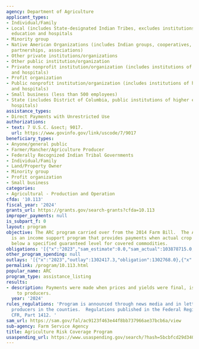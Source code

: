 ```yaml
---
agency: Department of Agriculture
applicant_types:
- Individual/Family
- Local (includes State-designated Indian Tribes, excludes institutions of higher
  education and hospitals
- Minority group
- Native American Organizations (includes Indian groups, cooperatives, corporations,
  partnerships, associations)
- Other private institutions/organizations
- Other public institution/organization
- Private nonprofit institution/organization (includes institutions of higher education
  and hospitals)
- Profit organization
- Public nonprofit institution/organization (includes institutions of higher education
  and hospitals)
- Small business (less than 500 employees)
- State (includes District of Columbia, public institutions of higher education and
  hospitals)
assistance_types:
- Direct Payments with Unrestricted Use
authorizations:
- text: 7 U.S.C. &sect; 9017.
  url: https://www.govinfo.gov/link/uscode/7/9017
beneficiary_types:
- Anyone/general public
- Farmer/Rancher/Agriculture Producer
- Federally Recognized Indian Tribal Governments
- Individual/Family
- Land/Property Owner
- Minority group
- Profit organization
- Small business
categories:
- Agricultural - Production and Operation
cfda: '10.113'
fiscal_year: '2024'
grants_url: https://grants.gov/search-grants?cfda=10.113
improper_payments: null
is_subpart_f: 0
layout: program
objective: The ARC program carried over from the 2014 Farm Bill.  The ARC program
  is an income support program that provides payments when actual crop revenue declines
  below a specified guaranteed level for covered commodities.
obligations: '[{"x":"2023","sam_estimate":0.0,"sam_actual":103878715.0,"usa_spending_actual":1302768.0},{"x":"2024","sam_estimate":0.0,"sam_actual":274283308.0,"usa_spending_actual":230884684.9},{"x":"2025","sam_estimate":0.0,"sam_actual":466767058.0,"usa_spending_actual":456457423.0}]'
other_program_spending: null
outlays: '[{"x":"2023","outlay":1302417.3,"obligation":1302768.0},{"x":"2024","outlay":227358308.07,"obligation":230884684.9},{"x":"2025","outlay":455144183.35,"obligation":456457423.0}]'
permalink: /program/10.113.html
popular_name: ARC
program_type: assistance_listing
results:
- description: Payments were made when prices and yields were final, issuing $274,824,303
    to producers.
  year: '2024'
rules_regulations: 'Program is announced through news media and in letters to agricultural
  producers in the counties.  Regulations published in the Federal Register and 7
  CFR, Part 1412. '
sam_url: https://sam.gov/fal/ac9123f463e44f8bb737966ae37bcb6a/view
sub-agency: Farm Service Agency
title: Agriculture Risk Coverage Program
usaspending_url: https://www.usaspending.gov/search/?hash=5bcbfcd29d3403d0cc2c2bf37884bf0b
---
```

